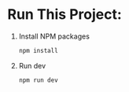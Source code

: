 # Run This Project:
1. Install NPM packages
   ```sh
   npm install
   ```
2. Run dev
   ```sh
   npm run dev
   ```
